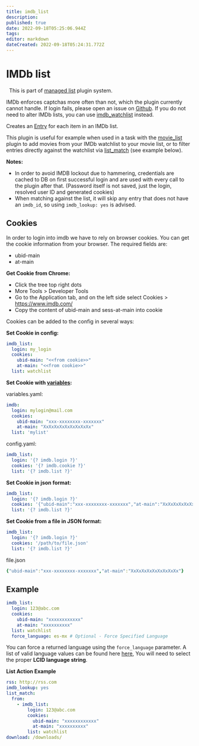 ```yaml
---
title: imdb_list
description: 
published: true
date: 2022-09-18T05:25:06.944Z
tags: 
editor: markdown
dateCreated: 2022-09-18T05:24:31.772Z
---
```


# IMDb list
<div class="alert alert-success" role="info">
  
  <span class="glyphicon glyphicon glyphicon-cog"></span>
  &nbsp; This is part of [managed list](/Plugins/List) plugin system.
</div>

<div class="alert alert-warning" role="info">

  IMDb enforces captchas more often than not, which the plugin currently cannot handle. If login fails, please open an issue on [Github](https://www.github.com/Flexget/Flexget/issues). If you do not need to alter IMDb lists, you can use [imdb_watchlist](/Plugins/imdb_watchlist) instead.
</div>

Creates an [Entry](/Entry) for each item in an IMDb list.

This plugin is useful for example when used in a task with the [movie_list](/Plugins/List/movie_list) plugin to add movies from your IMDb watchlist to your movie list, or to filter entries directly against the watchlist via [list_match](/Plugins/List/list_match) (see example below).

**Notes:** 

 * In order to avoid IMDB lockout due to hammering, credentials are cached to DB on first successful login and are used with every call to the plugin after that. (Password itself is not saved, just the login, resolved user ID and generated cookies)
 * When matching against the list, it will skip any entry that does not have an `imdb_id`, so using `imdb_lookup: yes` is advised.

## Cookies

In order to login into imdb we have to rely on browser cookies. You can get the cookie information from your browser. The required fields are:

* ubid-main
* at-main

**Get Cookie from Chrome:**

* Click the tree top right dots
* More Tools > Developer Tools
* Go to the Application tab, and on the left side select Cookies > https://www.imdb.com/
* Copy the content of ubid-main and sess-at-main into cookie

Cookies can be added to the config in several ways:

**Set Cookie in config:**

```yaml
imdb_list:
  login: my_login
  cookies:
    ubid-main: "<<from cookie>>"
    at-main: "<<from cookie>>"
  list: watchlist
```

**Set Cookie with [variables](/Plugins/variables):**

variables.yaml:

```yaml
imdb:
  login: mylogin@mail.com
  cookies:
    ubid-main: "xxx-xxxxxxxx-xxxxxxx"
    at-main: "XxXxXxXxXxXxXxXxXx"
  list: 'mylist'
```

config.yaml:

```yaml
imdb_list:
  login: '{? imdb.login ?}'
  cookies: '{? imdb.cookie ?}'
  list: '{? imdb.list ?}'
```

**Set Cookie in json format:**

```yaml
imdb_list:
  login: '{? imdb.login ?}'
  cookies: '{"ubid-main":"xxx-xxxxxxxx-xxxxxxx","at-main":"XxXxXxXxXxXxXxXxXx"}'
  list: '{? imdb.list ?}'
```

**Set Cookie from a file in JSON format:**

```yaml
imdb_list:
  login: '{? imdb.login ?}'
  cookies: '/path/to/file.json'
  list: '{? imdb.list ?}'
```

file.json

```yaml
{"ubid-main":"xxx-xxxxxxxx-xxxxxxx","at-main":"XxXxXxXxXxXxXxXxXx"}
```

## Example

```yaml
imdb_list:
  login: 123@abc.com
  cookies:
    ubid-main: "xxxxxxxxxxxx"
    at-main: "xxxxxxxxxx"
  list: watchlist
  force_language: es-mx # Optional - Force Specified Language
```

You can force a returned language using the `force_language` parameter. A list of valid language values can be found here [here](http://www.science.co.il/Language/Locale-codes.asp), You will need to select the proper **LCID language string**.


**List Action Example**

```yaml
rss: http://rss.com
imdb_lookup: yes
list_match:
  from:
    - imdb_list:
        login: 123@abc.com
        cookies:
          ubid-main: "xxxxxxxxxxxx"
          at-main: "xxxxxxxxxx"
        list: watchlist
download: /downloads/
```
